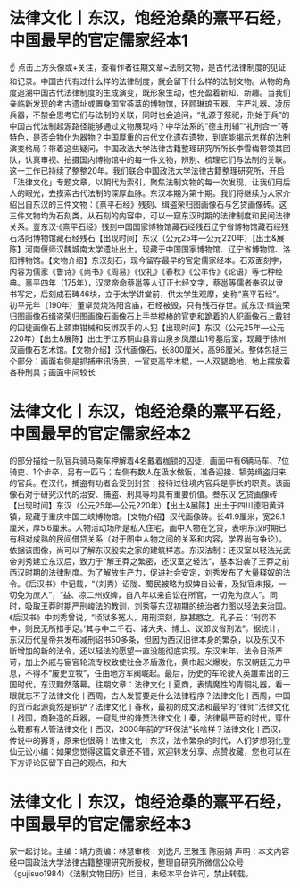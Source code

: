 # 法律文化丨东汉，饱经沧桑的熹平石经，中国最早的官定儒家经本1

☝ 点击上方头像或+关注，查看作者往期文章~法制文物，是古代法律制度的见证和记录。中国古代有过什么样的法律制度，就会留下什么样的法制文物。从物的角度追溯中国古代法律制度的生成演变，既形象生动，也充盈着新知、新趣。当我们亲临新发现的考古遗址或置身国宝荟萃的博物馆，环顾琳琅玉器、庄严礼器、凌厉兵器，不禁会思考它们与法制的关联，同时也会追问，“礼源于祭祀，刑始于兵”的中国古代法制起源路径能够通过文物展现吗？中华法系的“德主刑辅”“礼刑合一”等特色，是否会物化为器物？中国厚重的古代文化遗存遗物，到底能揭示怎样的法制演变格局？带着这些疑问，中国政法大学法律古籍整理研究所所长李雪梅带领其团队，认真审视、拍摄国内博物馆中的每一件文物，辨别、梳理它们与法制的关联。这一工作已持续了整整20年。我们联合中国政法大学法律古籍整理研究所，开启「法律文化」专题文章，以朝代为索引，聚焦法制文物的每一次发现，让我们用后人的眼光，去摸索古代法制的深厚血脉。东汉本期为第十期。我们将继续为大家介绍出自东汉的三件文物：《熹平石经》残刻、缉盗荣归图画像石与乞贷画像砖。这三件文物均为石刻类，从石刻的内容中，可以一窥东汉时期的法律制度和民间法律关系。壹东汉·《熹平石经》残刻中国国家博物馆藏石经残石辽宁省博物馆藏石经残石洛阳博物馆藏石经残石【出现时间】东汉（公元25年—公元220年）【出土&展陈】河南偃师汉魏城南太学遗址出土。现藏于中国国家博物馆、辽宁省博物馆、洛阳博物馆。【文物介绍】东汉刻石，现今留存最早的官定儒家经本。石双面刻字，内容为儒家《鲁诗》《尚书》《周易》《仪礼》《春秋》《公羊传》《论语》等七种经典。熹平四年（175年），汉灵帝命蔡邕等人订正七经文字，蔡邕等儒者奉诏以隶书写定，后刻成石碑46块，立于太学讲堂前，供太学生观摩，史称“熹平石经”。初平元年（190年）董卓焚烧洛阳宫庙，石经被毁，只有残石存世。贰东汉·缉盗荣归图画像石缉盗荣归图画像石画像石上手举棍棒的官吏和跪着的人犯画像石上戴钳的囚徒画像石上颈束钳械和反绑双手的人犯【出现时间】东汉（公元25年—公元220年）【出土&展陈】出土于江苏铜山县青山泉乡凤凰山1号墓后室，现藏于徐州汉画像石艺术馆。【文物介绍】汉代画像石，长800厘米，高96厘米。整体包括三个部分：画面右侧是抓捕审讯场景，一官吏高举木棍，一人双腿跪地，地上摆放着各种刑具；画面中间较长

# 法律文化丨东汉，饱经沧桑的熹平石经，中国最早的官定儒家经本2

的部分描绘一队官兵骑马乘车押解着4名戴着枷锁的囚徒，画面中有6辆马车、7位骑吏、1个步卒，另有一匹马；左侧有数人在汲水做饭，准备迎接、犒劳缉盗归来的官兵。在汉代，捕盗有功者会受到封赏；接待过往境内官兵是亭长的职责。该画像石对于研究汉代的治安、捕盗、刑具等均具有重要价值。叁东汉·乞贷画像砖【出现时间】东汉（公元25年—公元220年）【出土&展陈】出土于四川德阳黄浒镇，现藏于重庆中国三峡博物馆。【文物介绍】汉代画像砖。长41.9厘米，宽26.1厘米，厚5.6厘米。人物活动场所是私人住宅，画中人物在乞贷，表明东汉时期已有相对成熟的民间借贷关系（对于图中人物之间的关系和内容，学界尚有争论）。依据该图像，尚可以了解东汉殷实之家的建筑样态。东汉法制：还汉室以轻法光武帝刘秀建立东汉后，致力于“解王莽之繁密，还汉室之轻法”，基本沿袭了王莽之前西汉时期的法律制度。为了解放生产力，促进社会安定，刘秀发布了大量释奴的法令。《后汉书》中记载，“（刘秀）诏陇、蜀民被略为奴婢自讼者，及狱官未报，一切免为庶人”，“益、凉二州奴婢，自八年以来自讼在所官，一切免为庶人”。同时，吸取王莽时期严刑峻法的教训，刘秀等东汉初期的统治者力图以轻法来治国。《后汉书》中刘秀曾说，“顷狱多冤人，用刑深刻，朕甚愍之。孔子云：‘刑罚不中，则民无所措手足。’其与中二千石、诸大夫、博士、议郎议省刑法”。据统计，东汉历代皇帝共发布减刑诏书50多条，但因为西汉旧律本身的繁杂，以及东汉不断增加的新的法令，还以轻法的愿望一直没能彻底实现。东汉末年，法令日渐严苛，加上外戚与宦官轮流专权致使社会矛盾激化，黄巾起义爆发。东汉朝廷无力平息，不得不“废史立牧”，任由地方军阀崛起。最后，历史的车轮驶入英雄辈出的三国时代，东汉黯然落幕。往期文章：法律文化丨夏商，表情魔性的青铜礼器，看一眼就忘不了法律文化丨西周，古人发誓要走什么法律程序？法律文化丨西周，中国的货币起源竟然是铜铲？法律文化丨春秋，最初的成文法和最早的“律师”法律文化丨战国，商鞅造的兵器，一窥乱世的烽燹法律文化丨秦，法律最严苛的时代，穿什么鞋都有人管法律文化丨西汉，2000年前的“环保法”长啥样？法律文化丨西汉，传说中的獬豸，原来也很萌！法律文化丨东汉，法令繁杂的时代，人们梦想羽化登仙无讼小编：如果您觉得这篇文章还不错，欢迎转发分享、点赞收藏，您也可以在下方评论区留下自己的观点，和大

# 法律文化丨东汉，饱经沧桑的熹平石经，中国最早的官定儒家经本3

家一起讨论。主编：靖力责编：林慧审核：刘逸凡 王雅玉 陈丽娟 声明：本文内容经中国政法大学法律古籍整理研究所授权，整理自研究所微信公众号（gujisuo1984）《法制文物日历》栏目，未经本平台许可，禁止转载。

